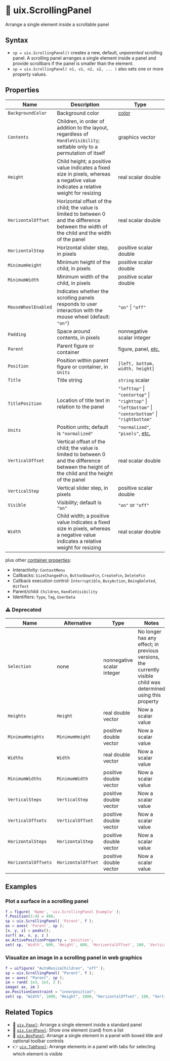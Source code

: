 # :scroll: uix.ScrollingPanel

Arrange a single element inside a scrollable panel

## Syntax

* `sp = uix.ScrollingPanel()` creates a new, default, *unparented* scrolling panel. A scrolling panel arranges a single element inside a panel and provide scrollbars if the panel is smaller than the element.
* `sp = uix.ScrollingPanel( n1, v1, n2, v2, ... )` also sets one or more property values.

## Properties

| Name | Description | Type |
| --- | --- | --- |
| `BackgroundColor` | Background color | [color](https://www.mathworks.com/help/matlab/creating_plots/specify-plot-colors.html) |
| `Contents` | Children, in order of addition to the layout, regardless of `HandleVisibility`; settable only to a permutation of itself | graphics vector |
| `Height` | Child height; a positive value indicates a fixed size in pixels, whereas a negative value indicates a relative weight for resizing | real scalar double |
| `HorizontalOffset` | Horizontal offset of the child; the value is limited to between 0 and the difference between the width of the child and the width of the panel | real scalar double |
| `HorizontalStep` | Horizontal slider step, in pixels | positive scalar double |
| `MinimumHeight` | Minimum height of the child, in pixels | positive scalar double |
| `MinimumWidth` | Minimum width of the child, in pixels | positive scalar double |
| `MouseWheelEnabled` | Indicates whether the scrolling panels responds to user interaction with the mouse wheel (default: `"on"`) | `"on"` \| `"off"` |
| `Padding` | Space around contents, in pixels | nonnegative scalar integer |
| `Parent` | Parent figure or container | figure, panel, [etc.](https://www.mathworks.com/help/matlab/ref/matlab.ui.container.panel-properties.html#mw_e4809363-1f35-4bc7-89f8-36ed9cccb017) |
| `Position` | Position within parent figure or container, in `Units` | `[left, bottom, width, height]` |
| `Title` | Title string | `string` scalar |
| `TitlePosition` | Location of title text in relation to the panel | `"lefttop"` \| `"centertop"` \| `"righttop"` \| `"leftbottom"` \| `"centerbottom"` \| `"rightbottom"` |
| `Units` | Position units; default is `"normalized"` | `"normalized"`, `"pixels"`, [etc.](https://www.mathworks.com/help/matlab/ref/matlab.ui.container.panel-properties.html#bub8wap-1_sep_shared-Position) |
| `VerticalOffset` | Vertical offset of the child; the value is limited to between 0 and the difference between the height of the child and the height of the panel | real scalar double |
| `VerticalStep` | Vertical slider step, in pixels | positive scalar double |
| `Visible` | Visibility; default is `"on"` | `"on"` or `"off"` |
| `Width` | Child width; a positive value indicates a fixed size in pixels, whereas a negative value indicates a relative weight for resizing | real scalar double |

plus other [container properties](https://www.mathworks.com/help/matlab/ref/matlab.ui.container.panel-properties.html):
* Interactivity: `ContextMenu`
* Callbacks: `SizeChangedFcn`, `ButtonDownFcn`, `CreateFcn`, `DeleteFcn`
* Callback execution control: `Interruptible`, `BusyAction`, `BeingDeleted`, `HitTest`
* Parent/child: `Children`, `HandleVisibility`
* Identifiers: `Type`, `Tag`, `UserData`

### :warning: Deprecated

| Name | Alternative | Type | Notes |
| --- | --- | --- | --- |
| `Selection` | none | nonnegative scalar integer | No longer has any effect; in previous versions, the currently visible child was determined using this property |
| `Heights` | `Height` | real double vector | Now a scalar value |
| `MinimumHeights` | `MinimumHeight` | positive double vector | Now a scalar value |
| `Widths` | `Width` | real double vector | Now a scalar value |
| `MinimumWidths` | `MinimumWidth` | positive double vector | Now a scalar value |
| `VerticalSteps` | `VerticalStep` | positive double vector | Now a scalar value |
| `VerticalOffsets` | `VerticalOffset` | positive double vector | Now a scalar value |
| `HorizontalSteps` | `HorizontalStep` | positive double vector | Now a scalar value |
| `HorizontalOffsets` | `HorizontalOffset` | positive double vector | Now a scalar value |

## Examples

### Plot a surface in a scrolling panel

```matlab
f = figure( 'Name', 'uix.ScrollingPanel Example' );
f.Position(3:4) = 400;
sp = uix.ScrollingPanel( 'Parent', f );
ax = axes( 'Parent', sp );
[x, y, z] = peaks();
surf( ax, x, y, z )
ax.ActivePositionProperty = 'position';
set( sp, 'Width', 600, 'Height', 600, 'HorizontalOffset', 100, 'VerticalOffset', 100 )
```

### Visualize an image in a scrolling panel in web graphics

```matlab
f = uifigure( "AutoResizeChildren", "off" );
sp = uix.ScrollingPanel( "Parent", f );
ax = axes( "Parent", sp );
im = rand( 1e3, 1e3, 3 );
image( ax, im )
ax.PositionConstraint = "innerposition";
set( sp, "Width", 1000, "Height", 1000, "HorizontalOffset", 100, "VerticalOffset", 100 )
```

## Related Topics
* :page_facing_up: [`uix.Panel`](uixPanel.md): Arrange a single element inside a standard panel
* :card_index: [`uix.CardPanel`](uixCardPanel.md): Show one element (card) from a list
* :black_square_button: [`uix.BoxPanel`](uixBoxPanel.md): Arrange a single element in a panel with boxed title and optional toolbar controls
* :point_right: [`uix.TabPanel`](uixTabPanel.md): Arrange elements in a panel with tabs for selecting which element is visible